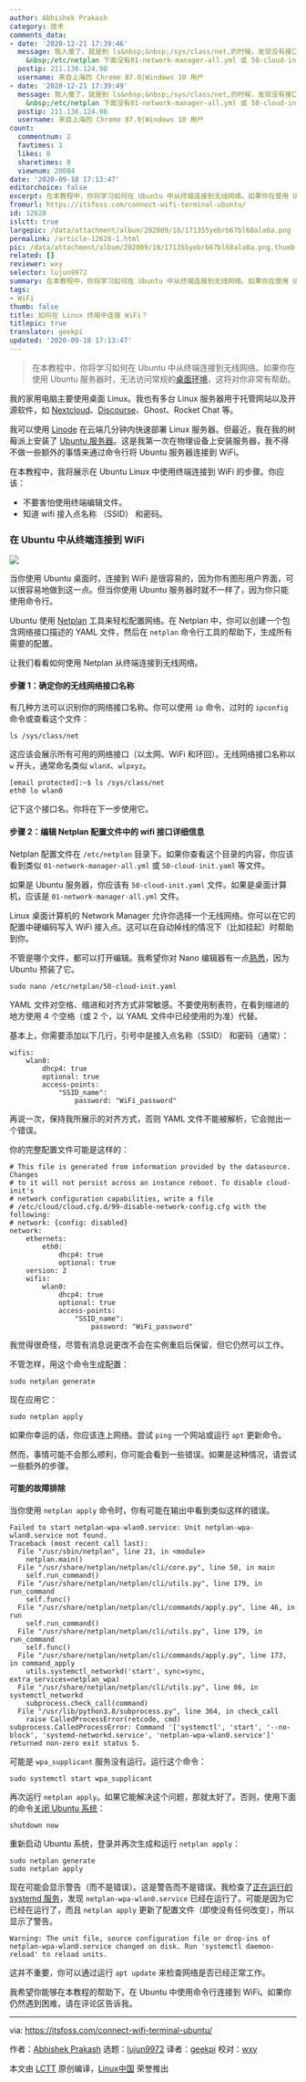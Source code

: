 ```yaml
---
author: Abhishek Prakash
category: 技术
comments_data:
- date: '2020-12-21 17:39:46'
  message: 我人傻了，就是到 ls&nbsp;&nbsp;/sys/class/net,的时候，发现没有接口名（例如&nbsp;&nbsp;你图中的wlan0），然后后面发现&nbsp;
    &nbsp;/etc/netplan 下面没有01-network-manager-all.yml 或 50-cloud-init.yaml 等文件，如果没有的话该如何操作，接入点名称和密码又该如何理解，毕竟不可能理解太透彻，
  postip: 211.136.124.98
  username: 来自上海的 Chrome 87.0|Windows 10 用户
- date: '2020-12-21 17:39:49'
  message: 我人傻了，就是到 ls&nbsp;&nbsp;/sys/class/net,的时候，发现没有接口名（例如&nbsp;&nbsp;你图中的wlan0），然后后面发现&nbsp;
    &nbsp;/etc/netplan 下面没有01-network-manager-all.yml 或 50-cloud-init.yaml 等文件，如果没有的话该如何操作，接入点名称和密码又该如何理解，毕竟不可能理解太透彻，
  postip: 211.136.124.98
  username: 来自上海的 Chrome 87.0|Windows 10 用户
count:
  commentnum: 2
  favtimes: 1
  likes: 0
  sharetimes: 0
  viewnum: 20084
date: '2020-09-18 17:13:47'
editorchoice: false
excerpt: 在本教程中，你将学习如何在 Ubuntu 中从终端连接到无线网络。如果你在使用 Ubuntu 服务器时，无法访问常规的桌面环境，这将对你非常有帮助。
fromurl: https://itsfoss.com/connect-wifi-terminal-ubuntu/
id: 12628
islctt: true
largepic: /data/attachment/album/202009/18/171355yebrb67bl68ala0a.png
permalink: /article-12628-1.html
pic: /data/attachment/album/202009/18/171355yebrb67bl68ala0a.png.thumb.jpg
related: []
reviewer: wxy
selector: lujun9972
summary: 在本教程中，你将学习如何在 Ubuntu 中从终端连接到无线网络。如果你在使用 Ubuntu 服务器时，无法访问常规的桌面环境，这将对你非常有帮助。
tags:
- WiFi
thumb: false
title: 如何在 Linux 终端中连接 WiFi？
titlepic: true
translator: geekpi
updated: '2020-09-18 17:13:47'
---
```



> 
> 在本教程中，你将学习如何在 Ubuntu 中从终端连接到无线网络。如果你在使用 Ubuntu 服务器时，无法访问常规的[桌面环境](https://itsfoss.com/what-is-desktop-environment/)，这将对你非常有帮助。
> 
> 
> 


我的家用电脑主要使用桌面 Linux。我也有多台 Linux 服务器用于托管网站以及开源软件，如 [Nextcloud](https://itsfoss.com/nextcloud/)、[Discourse](https://www.discourse.org/)、Ghost、Rocket Chat 等。


我可以使用 [Linode](https://itsfoss.com/recommends/linode/) 在云端几分钟内快速部署 Linux 服务器。但最近，我在我的树莓派上安装了 [Ubuntu 服务器](https://itsfoss.com/install-ubuntu-server-raspberry-pi/)。这是我第一次在物理设备上安装服务器，我不得不做一些额外的事情来通过命令行将 Ubuntu 服务器连接到 WiFi。


在本教程中，我将展示在 Ubuntu Linux 中使用终端连接到 WiFi 的步骤。你应该：


* 不要害怕使用终端编辑文件。
* 知道 wifi 接入点名称 （SSID） 和密码。


### 在 Ubuntu 中从终端连接到 WiFi


![](/data/attachment/album/202009/18/171355yebrb67bl68ala0a.png)


当你使用 Ubuntu 桌面时，连接到 WiFi 是很容易的，因为你有图形用户界面，可以很容易地做到这一点。但当你使用 Ubuntu 服务器时就不一样了，因为你只能使用命令行。


Ubuntu 使用 [Netplan](https://netplan.io/) 工具来轻松配置网络。在 Netplan 中，你可以创建一个包含网络接口描述的 YAML 文件，然后在 `netplan` 命令行工具的帮助下，生成所有需要的配置。


让我们看看如何使用 Netplan 从终端连接到无线网络。


#### 步骤 1：确定你的无线网络接口名称


有几种方法可以识别你的网络接口名称。你可以使用 `ip` 命令、过时的 `ipconfig` 命令或查看这个文件：



```
ls /sys/class/net

```

这应该会展示所有可用的网络接口（以太网、WiFi 和环回）。无线网络接口名称以 `w` 开头，通常命名类似 `wlanX`、`wlpxyz`。



```
[email protected]:~$ ls /sys/class/net
eth0 lo wlan0

```

记下这个接口名。你将在下一步使用它。


#### 步骤 2：编辑 Netplan 配置文件中的 wifi 接口详细信息


Netplan 配置文件在 `/etc/netplan` 目录下。如果你查看这个目录的内容，你应该看到类似 `01-network-manager-all.yml` 或 `50-cloud-init.yaml` 等文件。


如果是 Ubuntu 服务器，你应该有 `50-cloud-init.yaml` 文件。如果是桌面计算机，应该是 `01-network-manager-all.yml` 文件。


Linux 桌面计算机的 Network Manager 允许你选择一个无线网络。你可以在它的配置中硬编码写入 WiFi 接入点。这可以在自动掉线的情况下（比如挂起）时帮助到你。


不管是哪个文件，都可以打开编辑。我希望你对 Nano 编辑器有一点[熟悉](https://itsfoss.com/nano-editor-guide/)，因为 Ubuntu 预装了它。



```
sudo nano /etc/netplan/50-cloud-init.yaml

```

YAML 文件对空格、缩进和对齐方式非常敏感。不要使用制表符，在看到缩进的地方使用 4 个空格（或 2 个，以 YAML 文件中已经使用的为准）代替。


基本上，你需要添加以下几行，引号中是接入点名称（SSID） 和密码（通常）：



```
wifis:
    wlan0:
        dhcp4: true
        optional: true
        access-points:
            "SSID_name":
                password: "WiFi_password"

```

再说一次，保持我所展示的对齐方式，否则 YAML 文件不能被解析，它会抛出一个错误。


你的完整配置文件可能是这样的：



```
# This file is generated from information provided by the datasource. Changes
# to it will not persist across an instance reboot. To disable cloud-init's
# network configuration capabilities, write a file
# /etc/cloud/cloud.cfg.d/99-disable-network-config.cfg with the following:
# network: {config: disabled}
network:
    ethernets:
        eth0:
            dhcp4: true
            optional: true
    version: 2
    wifis:
        wlan0:
            dhcp4: true
            optional: true
            access-points:
                "SSID_name":
                    password: "WiFi_password"

```

我觉得很奇怪，尽管有消息说更改不会在实例重启后保留，但它仍然可以工作。


不管怎样，用这个命令生成配置：



```
sudo netplan generate

```

现在应用它：



```
sudo netplan apply

```

如果你幸运的话，你应该连上网络。尝试 `ping` 一个网站或运行 `apt` 更新命令。


然而，事情可能不会那么顺利，你可能会看到一些错误。如果是这种情况，请尝试一些额外的步骤。


#### 可能的故障排除


当你使用 `netplan apply` 命令时，你有可能在输出中看到类似这样的错误。



```
Failed to start netplan-wpa-wlan0.service: Unit netplan-wpa-wlan0.service not found.
Traceback (most recent call last):
  File "/usr/sbin/netplan", line 23, in <module>
    netplan.main()
  File "/usr/share/netplan/netplan/cli/core.py", line 50, in main
    self.run_command()
  File "/usr/share/netplan/netplan/cli/utils.py", line 179, in run_command
    self.func()
  File "/usr/share/netplan/netplan/cli/commands/apply.py", line 46, in run
    self.run_command()
  File "/usr/share/netplan/netplan/cli/utils.py", line 179, in run_command
    self.func()
  File "/usr/share/netplan/netplan/cli/commands/apply.py", line 173, in command_apply
    utils.systemctl_networkd('start', sync=sync, extra_services=netplan_wpa)
  File "/usr/share/netplan/netplan/cli/utils.py", line 86, in systemctl_networkd
    subprocess.check_call(command)
  File "/usr/lib/python3.8/subprocess.py", line 364, in check_call
    raise CalledProcessError(retcode, cmd)
subprocess.CalledProcessError: Command '['systemctl', 'start', '--no-block', 'systemd-networkd.service', 'netplan-wpa-wlan0.service']' returned non-zero exit status 5.

```

可能是 `wpa_supplicant` 服务没有运行。运行这个命令：



```
sudo systemctl start wpa_supplicant

```

再次运行 `netplan apply`。如果它能解决这个问题，那就太好了。否则，使用下面的命令[关闭 Ubuntu 系统](https://itsfoss.com/schedule-shutdown-ubuntu/)：



```
shutdown now

```

重新启动 Ubuntu 系统，登录并再次生成和运行 `netplan apply`：



```
sudo netplan generate
sudo netplan apply

```

现在可能会显示警告（而不是错误）。这是警告而不是错误。我检查了[正在运行的 systemd 服务](https://linuxhandbook.com/systemd-list-services/)，发现 `netplan-wpa-wlan0.service` 已经在运行了。可能是因为它已经在运行了，而且 `netplan apply` 更新了配置文件（即使没有任何改变），所以显示了警告。



```
Warning: The unit file, source configuration file or drop-ins of netplan-wpa-wlan0.service changed on disk. Run 'systemctl daemon-reload' to reload units.

```

这并不重要，你可以通过运行 `apt update` 来检查网络是否已经正常工作。


我希望你能够在本教程的帮助下，在 Ubuntu 中使用命令行连接到 WiFi。如果你仍然遇到困难，请在评论区告诉我。




---


via: <https://itsfoss.com/connect-wifi-terminal-ubuntu/>


作者：[Abhishek Prakash](https://itsfoss.com/author/abhishek/) 选题：[lujun9972](https://github.com/lujun9972) 译者：[geekpi](https://github.com/geekpi) 校对：[wxy](https://github.com/wxy)


本文由 [LCTT](https://github.com/LCTT/TranslateProject) 原创编译，[Linux中国](https://linux.cn/) 荣誉推出